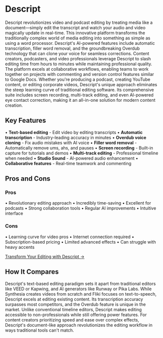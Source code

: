 # Descript

Descript revolutionizes video and podcast editing by treating media like a document—simply edit the transcript and watch your audio and video magically update in real-time. This innovative platform transforms the traditionally complex world of media editing into something as simple as using a word processor. Descript's AI-powered features include automatic transcription, filler word removal, and the groundbreaking Overdub technology that can clone your voice for seamless corrections. Content creators, podcasters, and video professionals leverage Descript to slash editing time from hours to minutes while maintaining professional quality. The platform excels at collaborative workflows, enabling teams to work together on projects with commenting and version control features similar to Google Docs. Whether you're producing a podcast, creating YouTube content, or editing corporate videos, Descript's unique approach eliminates the steep learning curve of traditional editing software. Its comprehensive suite includes screen recording, multi-track editing, and even AI-powered eye contact correction, making it an all-in-one solution for modern content creation.

## Key Features

• **Text-based editing** - Edit video by editing transcripts
• **Automatic transcription** - Industry-leading accuracy in minutes
• **Overdub voice cloning** - Fix audio mistakes with AI voice
• **Filler word removal** - Automatically remove ums, ahs, and pauses
• **Screen recording** - Built-in capture for tutorials and demos
• **Multi-track editing** - Professional timeline when needed
• **Studio Sound** - AI-powered audio enhancement
• **Collaborative features** - Real-time teamwork and commenting

## Pros and Cons

### Pros
• Revolutionary editing approach
• Incredibly time-saving
• Excellent for podcasts
• Strong collaboration tools
• Regular AI improvements
• Intuitive interface

### Cons
• Learning curve for video pros
• Internet connection required
• Subscription-based pricing
• Limited advanced effects
• Can struggle with heavy accents

[Transform Your Editing with Descript →](https://www.descript.com)

## How It Compares

Descript's text-based editing paradigm sets it apart from traditional editors like VEED or Kapwing, and AI generators like Runway or Pika Labs. While Synthesia creates videos from scratch and Fliki focuses on text-to-speech, Descript excels at editing existing content. Its transcription accuracy surpasses most competitors, and the Overdub feature is unique in the market. Unlike conventional timeline editors, Descript makes editing accessible to non-professionals while still offering power features. For content creators prioritizing speed and ease over complex effects, Descript's document-like approach revolutionizes the editing workflow in ways traditional tools can't match.